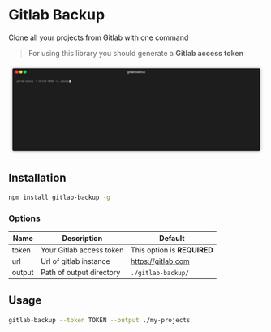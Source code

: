 # Gitlab Backup

Clone all your projects from Gitlab with one command

> For using this library you should generate a __Gitlab access token__

<p align="center">
    <img src="https://raw.githubusercontent.com/me-majidi/gitlab-backup/master/demo.gif"/>
</p>

## Installation

```bash
npm install gitlab-backup -g
```

### Options

| Name   | Description              | Default                     |
| ------ | ------------------------ | --------------------------- |
| token  | Your Gitlab access token | This option is **REQUIRED** |
| url    | Url of gitlab instance   | https://gitlab.com          |
| output | Path of output directory | `./gitlab-backup/`          |

## Usage

```bash
gitlab-backup --token TOKEN --output ./my-projects
```
